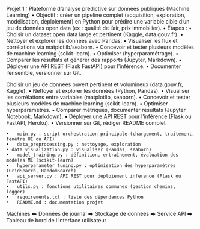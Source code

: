 Projet 1 : Plateforme d’analyse prédictive sur données publiques (Machine Learning)
	•	Objectif : créer un pipeline complet (acquisition, exploration, modélisation, déploiement) en Python pour prédire une variable cible d’un jeu de données open data (ex : qualité de l’air, prix immobilier).
	•	Étapes :
	•	Choisir un dataset open data large et pertinent (Kaggle, data.gouv.fr).
	•	Nettoyer et explorer les données avec Pandas.
	•	Visualiser les flux et corrélations via matplotlib/seaborn.
	•	Concevoir et tester plusieurs modèles de machine learning (scikit-learn).
	•	Optimiser (hyperparamétrage).
	•	Comparer les résultats et générer des rapports (Jupyter, Markdown).
	•	Déployer une API REST (Flask FastAPI) pour l’inférence.
	•	Documenter l’ensemble, versionner sur Git.

Choisir un jeu de données ouvert pertinent et volumineux (data.gouv.fr, Kaggle).
	•	Nettoyer et explorer les données (Python, Pandas).
	•	Visualiser les corrélations entre variables (matplotlib, seaborn).
	•	Concevoir et tester plusieurs modèles de machine learning (scikit-learn).
	•	Optimiser hyperparamètres.
	•	Comparer métriques, documenter résultats (Jupyter Notebook, Markdown).
	•	Déployer une API REST pour l’inférence (Flask ou FastAPI, Heroku).
	•	Versionner sur Git, rédiger README complet



	•	main.py : script orchestration principale (chargement, traitement, fenêtre UI ou API)
	•	data_preprocessing.py : nettoyage, exploration 
	• data_visualization.py : visualiser (Pandas, seaborn)
	•	model_training.py : définition, entraînement, évaluation des modèles ML (scikit-learn)
	•	hyperparameter_tuning.py : optimisation des hyperparamètres (GridSearch, RandomSearch)
	•	api_server.py : API REST pour déploiement inference (Flask ou FastAPI)
	•	utils.py : fonctions utilitaires communes (gestion chemins, logger)
	•	requirements.txt : liste des dépendances Python
	•	README.md : documentation projet

Machines ⮕ Données de journal ⮕ Stockage de données ⮕ Service API ⮕ Tableau de bord de l’interface utilisateur